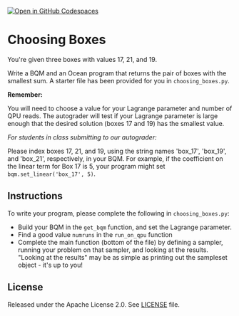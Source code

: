 [![Open in GitHub Codespaces](
  https://img.shields.io/badge/Open%20in%20GitHub%20Codespaces-333?logo=github)](
  https://codespaces.new/dwave-training/choosing-boxes?quickstart=1)
  
# Choosing Boxes

You're given three boxes with values 17, 21, and 19.

Write a BQM and an Ocean program that returns the pair of boxes with the
smallest sum.  A starter file has been provided for you in
``choosing_boxes.py``.

**Remember:**

You will need to choose a value for your Lagrange parameter and number of QPU
reads.  The autograder will test if your Lagrange parameter is large enough
that the desired solution (boxes 17 and 19) has the smallest value.

*For students in class submitting to our autograder:*

Please index boxes 17, 21, and 19, using the string names 'box_17', 'box_19',
and 'box_21', respectively, in your BQM.  For example, if the coefficient on
the linear term for Box 17 is 5, your program might set
`bqm.set_linear('box_17', 5)`.

## Instructions

To write your program, please complete the following in `choosing_boxes.py`:

- Build your BQM in the ``get_bqm`` function, and set the Lagrange parameter.
- Find a good value ``numruns`` in the ``run_on_qpu`` function
- Complete the main function (bottom of the file) by defining a sampler,
  running your problem on that sampler, and looking at the results.  "Looking
at the results" may be as simple as printing out the sampleset object - it's up
to you!

## License

Released under the Apache License 2.0. See [LICENSE](LICENSE) file.
